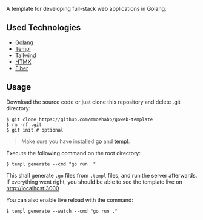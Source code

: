 A template for developing full-stack web applications in Golang.

## Used Technologies

- [Golang](https://go.dev/)
- [Templ](https://templ.guide/)
- [Tailwind](https://tailwindcss.com/)
- [HTMX](https://htmx.org/)
- [Fiber](https://docs.gofiber.io/)

## Usage

Download the source code or just clone this repository and delete .git directory:

```shell
$ git clone https://github.com/mmoehabb/goweb-template
$ rm -rf .git
$ git init # optional
```

> Make sure you have installed [go](https://go.dev/doc/install) and [templ](https://templ.guide/quick-start/installation):

Execute the following command on the root directory:

```shell
$ templ generate --cmd "go run ."
```

This shall generate `.go` files from `.templ` files, and run the server afterwards.
If everything went right, you should be able to see the template live on [http://localhost:3000](http://localhost:3000)

You can also enable live reload with the command:

```
$ templ generate --watch --cmd "go run ."
```
